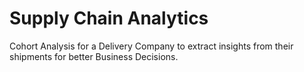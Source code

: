 # Supply Chain Analytics

Cohort Analysis for a Delivery Company to extract insights from their shipments for better Business Decisions.

